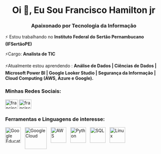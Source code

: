 <h1 align="center">Oi 👋, Eu Sou Francisco Hamilton jr</h1>
<h3 align="center">Apaixonado por Tecnologia da Informação</h3>

⚡ Estou trabalhando no **Instituto Federal do Sertão Pernambucano (IFSertãoPE)**

⚡Cargo: **Analista de TIC**

⚡Atualmente estou aprendendo :
  **Análise de Dados | Ciências de Dados | Microsoft Power BI | Google Looker Studio | Segurança da Informação | Cloud Computing (AWS, Azure e Google).**

<h3 align="left">Minhas Redes Sociais:</h3>
<p align="left">
<a href="https://linkedin.com/in/franciscohamiltonjr" target="blank"><img align="center" src="https://raw.githubusercontent.com/rahuldkjain/github-profile-readme-generator/master/src/images/icons/Social/linked-in-alt.svg" alt="franciscohamiltonjr" height="30" width="40" /></a>
<a href="https://instagram.com/francisco.hamilton.junior/" target="blank"><img align="center" src="https://raw.githubusercontent.com/rahuldkjain/github-profile-readme-generator/master/src/images/icons/Social/instagram.svg" alt="francisco.hamilton.junior/" height="30" width="40" /></a>
</p>

<h3 align="left">Ferramentas e Linguagens de interesse:</h3>

<img
 align="left"
 alt="Google Education"
 title="Google Education"
 width="50px"
 style="padding-right: 10px;"
 src="https://cdn.jsdelivr.net/gh/devicons/devicon@latest/icons/google/google-original.svg"
 />
 <img
 align="left"
 alt="Google Cloud"
 title="Google Cloud"
 width="70px"
 style="padding-right: 10px;"
 src="https://cdn.jsdelivr.net/gh/devicons/devicon@latest/icons/googlecloud/googlecloud-original-wordmark.svg"
 />
 <img
 align="left"
 alt="AWS"
 title="AWS"
 width="50px"
 style="padding-right: 10px;"
src="https://cdn.jsdelivr.net/gh/devicons/devicon@latest/icons/amazonwebservices/amazonwebservices-original-wordmark.svg"
 />
  <img
 align="left"
 alt="Python"
 title="Python"
 width="50px"
 style="padding-right: 10px;"
src="https://cdn.jsdelivr.net/gh/devicons/devicon@latest/icons/python/python-original-wordmark.svg"
 />
  <img
 align="left"
 alt="SQL"
 title="SQL"
 width="50px"
 style="padding-right: 10px;"
src="https://cdn.jsdelivr.net/gh/devicons/devicon@latest/icons/azuresqldatabase/azuresqldatabase-original.svg"
 />
<img
 align="left"
 alt="Linux"
 title="Linux"
 width="50px"
 style="padding-right: 10px;"
 src="https://cdn.jsdelivr.net/gh/devicons/devicon@latest/icons/linux/linux-original.svg"
 />       
